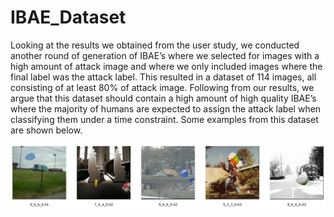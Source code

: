 # IBAE_Dataset

Looking at the results we obtained from the user study, we conducted another round of
generation of IBAE’s where we selected for images with a high amount of attack image
and where we only included images where the final label was the attack label. This resulted
in a dataset of 114 images, all consisting of at least 80% of attack image. Following from
our results, we argue that this dataset should contain a high amount of high quality IBAE’s
where the majority of humans are expected to assign the attack label when classifying
them under a time constraint. Some examples from this dataset are shown below.

<img src='samples.png'>
